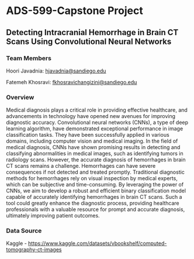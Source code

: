 # ADS-599-Capstone Project

## Detecting Intracranial Hemorrhage in Brain CT Scans Using Convolutional Neural Networks

### Team Members
Hoori Javadnia: hjavadnia@sandiego.edu

Fatemeh Khosravi: fkhosravichangizini@sandiego.edu

### Overview
Medical diagnosis plays a critical role in providing effective healthcare, and advancements in technology have opened new avenues for improving diagnostic accuracy. Convolutional neural networks (CNNs), a type of deep learning algorithm, have demonstrated exceptional performance in image classification tasks. They have been successfully applied in various domains, including computer vision and medical imaging. In the field of medical diagnosis, CNNs have shown promising results in detecting and classifying abnormalities in medical images, such as identifying tumors in radiology scans. However, the accurate diagnosis of hemorrhages in brain CT scans remains a challenge. Hemorrhages can have severe consequences if not detected and treated promptly. Traditional diagnostic methods for hemorrhages rely on visual inspection by medical experts, which can be subjective and time-consuming. By leveraging the power of CNNs, we aim to develop a robust and efficient binary classification model capable of accurately identifying hemorrhages in brain CT scans. Such a tool could greatly enhance the diagnostic process, providing healthcare professionals with a valuable resource for prompt and accurate diagnosis, ultimately improving patient outcomes. 

### Data Source
Kaggle - https://www.kaggle.com/datasets/vbookshelf/computed-tomography-ct-images

 
